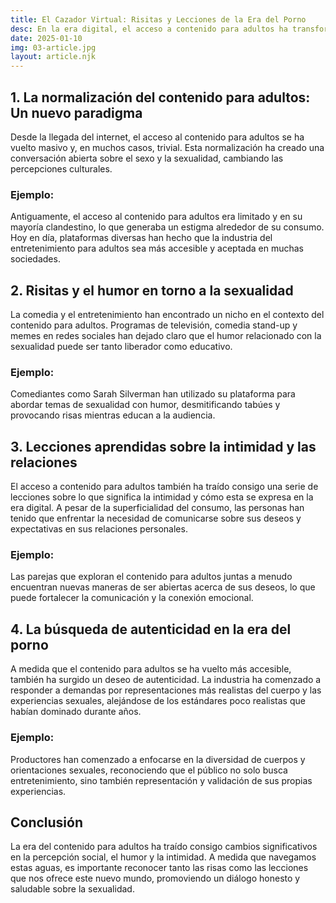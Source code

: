 ```yaml
---
title: El Cazador Virtual: Risitas y Lecciones de la Era del Porno
desc: En la era digital, el acceso a contenido para adultos ha transformado la manera en que consumimos entretenimiento. Este artículo explora las risas y lecciones que dejamos atrás en este contexto.
date: 2025-01-10
img: 03-article.jpg
layout: article.njk
---
```


<h2>1. La normalización del contenido para adultos: Un nuevo paradigma</h2>  
<p>Desde la llegada del internet, el acceso al contenido para adultos se ha vuelto masivo y, en muchos casos, trivial. Esta normalización ha creado una conversación abierta sobre el sexo y la sexualidad, cambiando las percepciones culturales.</p>  
<h3>Ejemplo:</h3>  
<p>Antiguamente, el acceso al contenido para adultos era limitado y en su mayoría clandestino, lo que generaba un estigma alrededor de su consumo. Hoy en día, plataformas diversas han hecho que la industria del entretenimiento para adultos sea más accesible y aceptada en muchas sociedades.</p>  

<h2>2. Risitas y el humor en torno a la sexualidad</h2>  
<p>La comedia y el entretenimiento han encontrado un nicho en el contexto del contenido para adultos. Programas de televisión, comedia stand-up y memes en redes sociales han dejado claro que el humor relacionado con la sexualidad puede ser tanto liberador como educativo.</p>  
<h3>Ejemplo:</h3>  
<p>Comediantes como Sarah Silverman han utilizado su plataforma para abordar temas de sexualidad con humor, desmitificando tabúes y provocando risas mientras educan a la audiencia.</p>  

<h2>3. Lecciones aprendidas sobre la intimidad y las relaciones</h2>  
<p>El acceso a contenido para adultos también ha traído consigo una serie de lecciones sobre lo que significa la intimidad y cómo esta se expresa en la era digital. A pesar de la superficialidad del consumo, las personas han tenido que enfrentar la necesidad de comunicarse sobre sus deseos y expectativas en sus relaciones personales.</p>  
<h3>Ejemplo:</h3>  
<p>Las parejas que exploran el contenido para adultos juntas a menudo encuentran nuevas maneras de ser abiertas acerca de sus deseos, lo que puede fortalecer la comunicación y la conexión emocional.</p>  

<h2>4. La búsqueda de autenticidad en la era del porno</h2>  
<p>A medida que el contenido para adultos se ha vuelto más accesible, también ha surgido un deseo de autenticidad. La industria ha comenzado a responder a demandas por representaciones más realistas del cuerpo y las experiencias sexuales, alejándose de los estándares poco realistas que habían dominado durante años.</p>  
<h3>Ejemplo:</h3>  
<p>Productores han comenzado a enfocarse en la diversidad de cuerpos y orientaciones sexuales, reconociendo que el público no solo busca entretenimiento, sino también representación y validación de sus propias experiencias.</p>  

<h2>Conclusión</h2>  
<p>La era del contenido para adultos ha traído consigo cambios significativos en la percepción social, el humor y la intimidad. A medida que navegamos estas aguas, es importante reconocer tanto las risas como las lecciones que nos ofrece este nuevo mundo, promoviendo un diálogo honesto y saludable sobre la sexualidad.</p>
